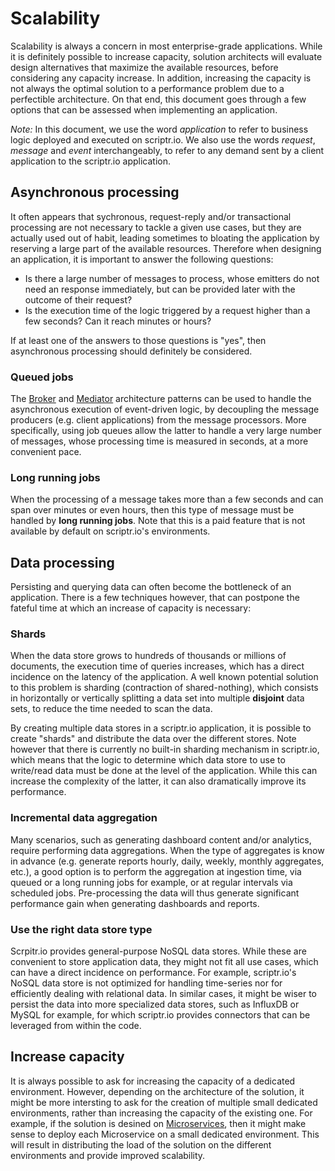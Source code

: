 # Scalability

Scalability is always a concern in most enterprise-grade applications. While it is definitely possible to increase capacity, solution architects will evaluate design alternatives that maximize the available resources, before considering any capacity increase. In addition, increasing the capacity is not always the optimal solution to a performance problem due to a perfectible architecture. On that end, this document goes through a few options that can be assessed when implementing an application.

*Note:* In this document, we use the word *application* to refer to business logic deployed and executed on scriptr.io. We also use the words *request*, *message* and *event* interchangeably, to refer to any demand sent by a client application to the scriptr.io application.

## Asynchronous processing

It often appears that sychronous, request-reply and/or transactional processing are not necessary to tackle a given use cases, but they are actually used out of habit, leading sometimes to bloating the application by reserving a large part of the available resources. Therefore when designing an application, it is important to answer the following questions:
- Is there a large number of messages to process, whose emitters do not need an response immediately, but can be provided later with the outcome of their request?
- Is the execution time of the logic triggered by a request higher than a few seconds? Can it reach minutes or hours? 

If at least one of the answers to those questions is "yes", then asynchronous processing should definitely be considered.

### Queued jobs
The [Broker](./broker.md) and [Mediator](./mediator.md) architecture patterns can be used to handle the asynchronous execution of event-driven logic, by decoupling the message producers (e.g. client applications) from the message processors. More specifically, using job queues allow the latter to handle a very large number of messages, whose processing time is measured in seconds, at a more convenient pace.

### Long running jobs
When the processing of a message takes more than a few seconds and can span over minutes or even hours, then this type of message must be handled by **long running jobs**. Note that this is a paid feature that is not available by default on scriptr.io's environments.

## Data processing

Persisting and querying data can often become the bottleneck of an application. There is a few techniques however, that can postpone the fateful time at which an increase of capacity is necessary: 

### Shards
When the data store grows to hundreds of thousands or millions of documents, the execution time of queries increases, which has a direct incidence on the latency of the application. A well known potential solution to this problem is sharding (contraction of shared-nothing), which consists in horizontally or vertically splitting a data set into multiple **disjoint** data sets, to reduce the time needed to scan the data. 

By creating multiple data stores in a scriptr.io application, it is possible to create "shards" and distribute the data over the different stores. Note however that there is currently no built-in sharding mechanism in scriptr.io, which means that the logic to determine which data store to use to write/read data must be done at the level of the application. While this can increase the complexity of the latter, it can also dramatically improve its performance.

### Incremental data aggregation
Many scenarios, such as generating dashboard content and/or analytics, require performing data aggregations. When the type of aggregates is know in advance (e.g. generate reports hourly, daily, weekly, monthly aggregates, etc.), a good option is to perform the aggregation at ingestion time, via queued or a long running jobs for example, or at regular intervals via scheduled jobs. Pre-processing the data will thus generate significant performance gain when generating dashboards and reports.

### Use the right data store type
Scrpitr.io provides general-purpose NoSQL data stores. While these are convenient to store application data, they might not fit all use cases, which can have a direct incidence on performance. For example, scriptr.io's NoSQL data store is not optimized for handling time-series nor for efficiently dealing with relational data. In similar cases, it might be wiser to persist the data into more specialized data stores, such as InfluxDB or MySQL for example, for which scriptr.io provides connectors that can be leveraged from within the code. 

## Increase capacity

It is always possible to ask for increasing the capacity of a dedicated environment. However, depending on the architecture of the solution, it might be more intersting to ask for the creation of multiple small dedicated environments, rather than increasing the capacity of the existing one. For example, if the solution is desined on [Microservices](./microservices.md), then it might make sense to deploy each Microservice on a small dedicated environment. This will result in distributing the load of the solution on the different environments and provide improved scalability.
